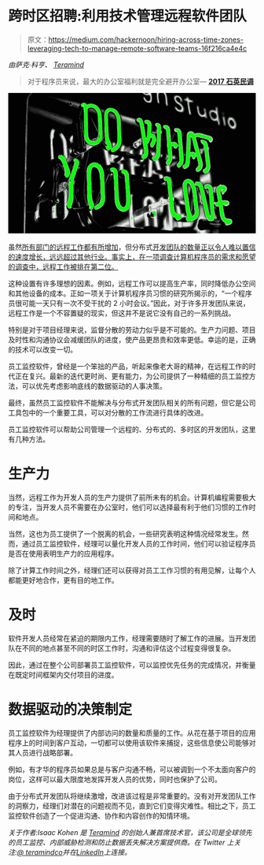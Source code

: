 # 跨时区招聘:利用技术管理远程软件团队

> 原文：<https://medium.com/hackernoon/hiring-across-time-zones-leveraging-tech-to-manage-remote-software-teams-16f216ca4e4c>

*由萨克·科亨、* [*Teramind*](http://www.teramind.co)

> 对于程序员来说，最大的办公室福利就是完全避开办公室— [**2017 石英民调**](https://qz.com/950973/remote-work-for-programmers-the-ultimate-office-perk-is-avoiding-the-office-entirely/)

![](img/e431140b303a28583f1699f5aa5b1401.png)

虽然[所有部门的远程工作都有所增加](http://www.gallup.com/reports/199961/state-american-workplace-report-2017.aspx)，但分布式[开发团队的数量正以令人难以置信的速度增长，远远超过其他行业。事实上，在一项调查计算机程序员的需求和愿望的调查中，远程工作被排在第二位。](https://hackernoon.com/tagged/development)

这种设置有许多理想的因素。例如，远程工作可以提高生产率，同时降低办公空间和其他设备的成本。正如一项关于计算机程序员习惯的研究所揭示的，“一个程序员很可能一天只有一次不受干扰的 2 小时会议。”因此，对于许多开发团队来说，远程工作是一个不容置疑的现实，但这并不是说它没有自己的一系列挑战。

特别是对于项目经理来说，监督分散的劳动力似乎是不可能的。生产力问题、项目及时性和沟通协议会减缓团队的进度，使产品更昂贵和效率更低。幸运的是，正确的技术可以改变一切。

员工监控软件，曾经是一个笨拙的产品，听起来像老大哥的精神，在远程工作的时代正在复兴。最新的迭代更时尚、更有能力，为公司提供了一种精细的员工监控方法，可以优先考虑影响底线的数据驱动的人事决策。

最终，虽然员工监控软件不能解决与分布式开发团队相关的所有问题，但它是公司工具包中的一个重要工具，可以对分散的工作流进行具体的改进。

员工监控软件可以帮助公司管理一个远程的、分布式的、多时区的开发团队，这里有几种方法。

# 生产力

当然，远程工作为开发人员的生产力提供了前所未有的机会。计算机编程需要极大的专注，当开发人员不需要在办公室时，他们可以选择最有利于他们习惯的工作时间和地点。

当然，这也为员工提供了一个脱离的机会，一些研究表明这种情况经常发生。然而，通过员工监控软件，经理可以量化开发人员的工作时间，他们可以验证程序员是否在使用表明生产力的应用程序。

除了计算工作时间之外，经理们还可以获得对员工工作习惯的有用见解，让每个人都能更好地合作，更有目的地工作。

# 及时

软件开发人员经常在紧迫的期限内工作，经理需要随时了解工作的进展。当开发团队在不同的地点甚至不同的时区工作时，沟通和评估这个过程变得很复杂。

因此，通过在整个公司部署员工监控软件，可以监控优先任务的完成情况，并衡量在既定时间框架内交付项目的进度。

# 数据驱动的决策制定

员工监控软件为经理提供了内部访问的数量和质量的工作。从花在基于项目的应用程序上的时间到客户互动，一切都可以使用该软件来捕捉，这些信息使公司能够对其人员进行战略部署。

例如，有才华的程序员如果总是与客户沟通不畅，可以被调到一个不太面向客户的岗位，这样可以最大限度地发挥开发人员的优势，同时也保护了公司。

由于分布式开发团队将继续激增，改进该过程是非常重要的。没有对开发团队工作的洞察力，经理们对潜在的问题视而不见，直到它们变得灾难性。相比之下，员工监控软件创造了一个促进沟通、协作和内容创作的知情环境。

*关于作者:Isaac Kohen 是* [*Teramind*](http://www.teramind.co/) *的创始人兼首席技术官，该公司是全球领先的员工监控、内部威胁检测和防止数据丢失解决方案提供商。在 Twitter 上关注:*[*@ teramindco*](https://twitter.com/teramindco)*并在*[*LinkedIn*](https://www.linkedin.com/in/isaackohen)*上连接。*
